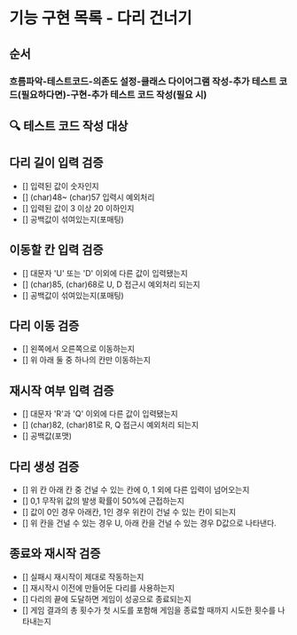 # 기능 구현 목록 - 다리 건너기 

## 순서
### 흐름파악-테스트코드-의존도 설정-클래스 다이어그램 작성-추가 테스트 코드(필요하다면)-구현-추가 테스트 코드 작성(필요 시)

## 🔍 테스트 코드 작성 대상

## 다리 길이 입력 검증
- [] 입력된 값이 숫자인지
- [] (char)48~ (char)57 입력시 예외처리
- [] 입력된 값이 3 이상 20 이하인지
- [] 공백값이 섞여있는지(포매팅)

## 이동할 칸 입력 검증
- [] 대문자 'U' 또는 'D' 이외에 다른 값이 입력됐는지
- [] (char)85, (char)68로 U, D 접근시 예외처리 되는지
- [] 공백값이 섞여있는지(포매팅)

## 다리 이동 검증
- [] 왼쪽에서 오른쪽으로 이동하는지
- [] 위 아래 둘 중 하나의 칸만 이동하는지

## 재시작 여부 입력 검증
- [] 대문자 'R'과 'Q' 이외에 다른 값이 입력됐는지
- [] (char)82, (char)81로 R, Q 접근시 예외처리 되는지 
- [] 공백값(포맷)

## 다리 생성 검증
- [] 위 칸 아래 칸 중 건널 수 있는 칸에 0, 1 외에 다른 입력이 넘어오는지
- [] 0,1 무작위 값의 발생 확률이 50%에 근접하는지
- [] 값이 0인 경우 아래칸, 1인 경우 위칸이 건널 수 있는 칸이 되는지 
- [] 위 칸을 건널 수 있는 경우 U, 아래 칸을 건널 수 있는 경우 D값으로 나타낸다.

## 종료와 재시작 검증
- [] 실패시 재시작이 제대로 작동하는지
- [] 재시작시 이전에 만들어둔 다리를 사용하는지
- [] 다리의 끝에 도달하면 게임이 성공으로 종료되는지
- [] 게임 결과의 총 횟수가 첫 시도를 포함해 게임을 종료할 때까지 시도한 횟수를 나타내는지